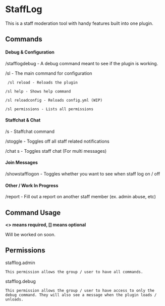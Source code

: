 # StaffLog

This is a staff moderation tool with handy features built into one plugin.



## Commands


#### Debug & Configuration

/stafflogdebug - A debug command meant to see if the plugin is working.

/sl - The main command for configuration

` /sl reload - Reloads the plugin`

`/sl help - Shows help command`

`/sl reloadconfig - Reloads config.yml (WIP)`

`/sl permissions - Lists all permissions`


#### Staffchat & Chat

/s - Staffchat command

/stoggle - Toggles off all staff related notifications

/chat s - Toggles staff chat (For multi messages)

#### Join Messages

/showstafflogon - Toggles whether you want to see when staff log on / off


#### Other / Work In Progress

/report - Fill out a report on another staff member (ex. admin abuse, etc)


## Command Usage
**<> means required, [] means optional**

Will be worked on soon.
  
  

## Permissions

stafflog.admin

`This permission allows the group / user to have all commands.`

stafflog.debug

`This permission allows the group / user to have access to only the debug command. They will also see a message when the plugin loads / unloads.`







